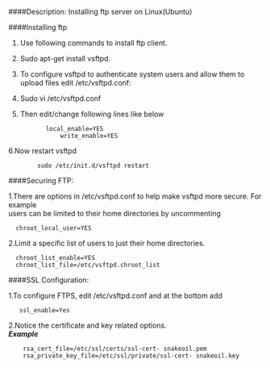 ####Description:
Installing ftp server on Linux(Ubuntu)

####Installing ftp
1. Use following commands to install ftp client.<br />
2. Sudo apt-get install vsftpd.<br />
3. To configure vsftpd to authenticate system users and allow them to upload files edit /etc/vsftpd.conf:<br />
4. Sudo vi /etc/vsftpd.conf <br />
5. Then edit/change following lines like below

              local_enable=YES
                  write_enable=YES
                  
6.Now restart vsftpd<br />

            sudo /etc/init.d/vsftpd restart
            
####Securing FTP:

1.There are options in /etc/vsftpd.conf to help make vsftpd more secure. For example  
      users can be limited to their home directories by uncommenting
      
      chroot_local_user=YES
      
2.Limit a specific list of users to just their home directories.

      chroot_list_enable=YES
      chroot_list_file=/etc/vsftpd.chroot_list
      
####SSL Configuration:
 
1.To configure FTPS, edit /etc/vsftpd.conf and at the bottom add
     
       ssl_enable=Yes

2.Notice the certificate and key related options.<br />
**_Example_**

        rsa_cert_file=/etc/ssl/certs/ssl-cert- snakeoil.pem
        rsa_private_key_file=/etc/ssl/private/ssl-cert- snakeoil.key
